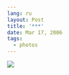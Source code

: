```yaml
---
lang: ru
layout: Post
title: '***'
date: Mar 17, 2006
tags:
  - photos
---
```


![](/images/blog/F0090-0015.jpg)
